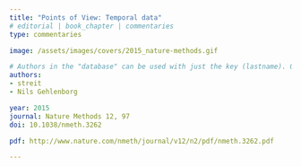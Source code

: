 ```yaml
---
title: "Points of View: Temporal data"
# editorial | book_chapter | commentaries
type: commentaries

image: /assets/images/covers/2015_nature-methods.gif

# Authors in the "database" can be used with just the key (lastname). Others can be written properly.
authors:
- streit
- Nils Gehlenborg

year: 2015
journal: Nature Methods 12, 97
doi: 10.1038/nmeth.3262

pdf: http://www.nature.com/nmeth/journal/v12/n2/pdf/nmeth.3262.pdf

---
```




